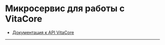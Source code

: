 # Микросервис для работы с VitaCore

- [Документация к API VitaCore](https://wiki.vitacore.ru/pages/viewpage.action?pageId=404881717)

--- 

